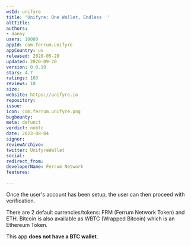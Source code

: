 ```yaml
---
wsId: unifyre
title: 'Unifyre: One Wallet, Endless  '
altTitle: 
authors:
- danny
users: 10000
appId: com.ferrum.unifyre
appCountry: us
released: 2020-05-29
updated: 2020-09-20
version: 0.0.19
stars: 4.7
ratings: 103
reviews: 10
size: 
website: https://unifyre.io
repository: 
issue: 
icon: com.ferrum.unifyre.png
bugbounty: 
meta: defunct
verdict: nobtc
date: 2023-08-04
signer: 
reviewArchive: 
twitter: UnifyreWallet
social: 
redirect_from: 
developerName: Ferrum Network
features: 

---
```


Once the user's account has been setup, the user can then proceed with verification.

There are 2 default currencies/tokens: FRM (Ferrum Network Token) and ETH. Bitcoin is also available as WBTC (Wrapped Bitcoin) which is an Ethereum Token. 

This app **does not have a BTC wallet**.
